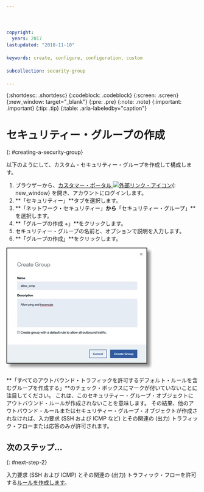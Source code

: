 ```yaml
---



copyright:
  years: 2017
lastupdated: "2018-11-10"

keywords: create, configure, configuration, custom

subcollection: security-group

---
```


{:shortdesc: .shortdesc}
{:codeblock: .codeblock}
{:screen: .screen}
{:new_window: target="_blank"}
{:pre: .pre}
{:note: .note}
{:important: .important}
{:tip: .tip}
{:table: .aria-labeledby="caption"}

# セキュリティー・グループの作成
{: #creating-a-security-group}

以下のようにして、カスタム・セキュリティー・グループを作成して構成します。

1. ブラウザーから、[カスタマー・ポータル ![外部リンク・アイコン](../../icons/launch-glyph.svg "外部リンク・アイコン")](https://control.softlayer.com/){: new_window} を開き、アカウントにログインします。
2.	**「セキュリティー」**タブを選択します。
3. **「ネットワーク・セキュリティー」**から**「セキュリティー・グループ」**を選択します。
4.	**「グループの作成 +」**をクリックします。
5.	セキュリティー・グループの名前と、オプションで説明を入力します。
6. **「グループの作成」**をクリックします。

![セキュリティー・グループの作成](./images/create_sg.jpg)

**「すべてのアウトバウンド・トラフィックを許可するデフォルト・ルールを含むグループを作成する」**のチェック・ボックスにマークが付いていないことに注目してください。 これは、このセキュリティー・グループ・オブジェクトにアウトバウンド・ルールが作成されないことを意味します。 その結果、他のアウトバウンド・ルールまたはセキュリティー・グループ・オブジェクトが作成されなければ、入力要求 (SSH および ICMP など) とその関連の (出力) トラフィック・フローまたは応答のみが許可されます。

## 次のステップ...
{: #next-step-2}

入力要求 (SSH および ICMP) とその関連の (出力) トラフィック・フローを許可する[ルールを作成します](/docs/infrastructure/security-groups?topic=security-groups-creating-a-new-rule)。  
